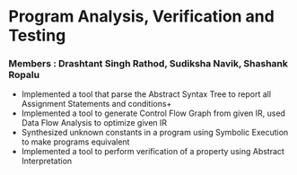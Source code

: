 # Program Analysis, Verification and Testing
### Members : Drashtant Singh Rathod, Sudiksha Navik, Shashank Ropalu
+ Implemented a tool that parse the Abstract Syntax Tree to report all Assignment Statements and conditions+
+ Implemented a tool to generate Control Flow Graph from given IR, used Data Flow Analysis to optimize given IR
+ Synthesized unknown constants in a program using Symbolic Execution to make programs equivalent
+ Implemented a tool to perform verification of a property using Abstract Interpretation
